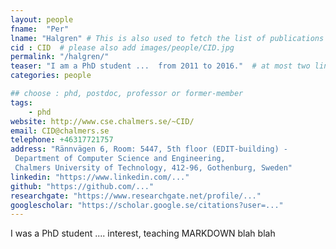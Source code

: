 ```yaml
---
layout: people
fname:  "Per"
lname: "Halgren" # This is also used to fetch the list of publications from bib files
cid : CID  # please also add images/people/CID.jpg
permalink: "/halgren/"
teaser: "I am a PhD student ...  from 2011 to 2016."  # at most two lines
categories: people

## choose : phd, postdoc, professor or former-member
tags:
    - phd
website: http://www.cse.chalmers.se/~CID/
email: CID@chalmers.se
telephone: +46317721757
address: "Rännvägen 6, Room: 5447, 5th floor (EDIT-building) -
 Department of Computer Science and Engineering,
 Chalmers University of Technology, 412-96, Gothenburg, Sweden"
linkedin: "https://www.linkedin.com/..."
github: "https://github.com/..."
researchgate: "https://www.researchgate.net/profile/..."
googlescholar: "https://scholar.google.se/citations?user=..."
---
```

I was a PhD student ....  interest, teaching MARKDOWN blah blah
